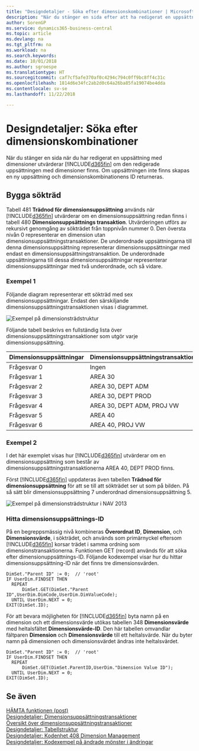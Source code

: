 ```yaml
---
title: "Designdetaljer - Söka efter dimensionskombinationer | Microsoft Docs"
description: "När du stänger en sida efter att ha redigerat en uppsättning dimensioner utvärderar Business Central huruvida den redigerade uppsättningen dimensioner finns. Om uppsättningen inte finns skapas en ny uppsättning och dimensionskombinationens ID returneras."
author: SorenGP
ms.service: dynamics365-business-central
ms.topic: article
ms.devlang: na
ms.tgt_pltfrm: na
ms.workload: na
ms.search.keywords: 
ms.date: 10/01/2018
ms.author: sgroespe
ms.translationtype: HT
ms.sourcegitcommit: caf7cf5afe370af0c4294c794c0ff9bc8ff4c31c
ms.openlocfilehash: 1814d6e34fc2ab2d0c64a26ba85fa19074be4dda
ms.contentlocale: sv-se
ms.lasthandoff: 11/22/2018

---
```

# <a name="design-details-searching-for-dimension-combinations"></a>Designdetaljer: Söka efter dimensionskombinationer
När du stänger en sida när du har redigerat en uppsättning med dimensioner utvärderar [!INCLUDE[d365fin](includes/d365fin_md.md)] om den redigerade uppsättningen med dimensioner finns. Om uppsättningen inte finns skapas en ny uppsättning och dimensionskombinationens ID returneras.  

## <a name="building-search-tree"></a>Bygga sökträd  
 Tabell 481 **Trädnod för dimensionsuppsättning** används när [!INCLUDE[d365fin](includes/d365fin_md.md)] utvärderar om en dimensionsuppsättning redan finns i tabell 480 **Dimensionsuppsättnings transaktion**. Utvärderingen utförs av rekursivt genomgång av sökträdet från toppnivån nummer 0. Den översta nivån 0 representerar en dimension utan dimensionsuppsättningstransaktioner. De underordnade uppsättningarna till denna dimensionsuppsättning representerar dimensionsuppsättningar med endast en dimensionsuppsättningstransaktion. De underordnade uppsättningarna till dessa dimensionsuppsättningar representerar dimensionsuppsättningar med två underordnade, och så vidare.  

### <a name="example-1"></a>Exempel 1  
 Följande diagram representerar ett sökträd med sex dimensionsuppsättningar. Endast den särskiljande dimensionsuppsättningstransaktionen visas i diagrammet.  

 ![Exempel på dimensionsträdstruktur](media/nav2013_dimension_tree.png "Exempel på dimensionsträdstruktur")  

 Följande tabell beskrivs en fullständig lista över dimensionsuppsättningstransaktioner som utgör varje dimensionsuppsättning.  

|Dimensionsuppsättningar|Dimensionsuppsättningstransaktioner|  
|--------------------|---------------------------|  
|Frågesvar 0|Ingen|  
|Frågesvar 1|AREA 30|  
|Frågesvar 2|AREA 30, DEPT ADM|  
|Frågesvar 3|AREA 30, DEPT PROD|  
|Frågesvar 4|AREA 30, DEPT ADM, PROJ VW|  
|Frågesvar 5|AREA 40|  
|Frågesvar 6|AREA 40, PROJ VW|  

### <a name="example-2"></a>Exempel 2  
 I det här exemplet visas hur [!INCLUDE[d365fin](includes/d365fin_md.md)] utvärderar om en dimensionsuppsättning som består av dimensionsuppsättningstransaktionerna AREA 40, DEPT PROD finns.  

 Först [!INCLUDE[d365fin](includes/d365fin_md.md)] uppdateras även tabellen **Trädnod för dimensionsuppsättning** för att se till att sökträdet ser ut som på bilden. På så sätt blir dimensionsuppsättning 7 underordnad dimensionsuppsättning 5.  

 ![Exempel på dimensionsträdstruktur i NAV 2013](media/nav2013_dimension_tree_example2.png "Exempel på dimensionsträdstruktur i NAV 2013")  

### <a name="finding-dimension-set-id"></a>Hitta dimensionsuppsättnings-ID  
 På en begreppsmässig nivå kombineras **Överordnat ID**, **Dimension**, och **Dimensionsvärde**,  i sökträdet, och används som primärnyckel eftersom [!INCLUDE[d365fin](includes/d365fin_md.md)] korsar trädet i samma ordning som dimensionstransaktionerna. Funktionen GET (record) används för att söka efter dimensionuppsättnings-ID. Följande kodexempel visar hur du hittar dimensionsuppsättning-ID när det finns tre dimensionsvärden.  

```  
DimSet."Parent ID" := 0;  // 'root'  
IF UserDim.FINDSET THEN  
  REPEAT  
      DimSet.GET(DimSet."Parent ID",UserDim.DimCode,UserDim.DimValueCode);  
  UNTIL UserDim.NEXT = 0;  
EXIT(DimSet.ID);  

```  

 För att bevara möjligheten för [!INCLUDE[d365fin](includes/d365fin_md.md)] byta namn på en dimension och ett dimensionsvärde utökas tabellen 348 **Dimensionsvärde** med heltalsfältet **Dimensionsvärde-ID**. Den här tabellen omvandlar fältparen **Dimension** och **Dimensionsvärde** till ett heltalsvärde. När du byter namn på dimensionen och dimensionsvärdet ändras inte heltalsvärdet.  

```  
DimSet."Parent ID" := 0;  // 'root'  
IF UserDim.FINDSET THEN  
  REPEAT  
      DimSet.GET(DimSet.ParentID,UserDim."Dimension Value ID");  
  UNTIL UserDim.NEXT = 0;  
EXIT(DimSet.ID);  

```  

## <a name="see-also"></a>Se även  
 [HÄMTA funktionen (post)](/dynamics-nav/GET-Function--Record-)    
 [Designdetaljer: Dimensionsuppsättningstransaktioner](design-details-dimension-set-entries.md)   
 [Översikt över dimensionsuppsättningstransaktioner](design-details-dimension-set-entries-overview.md)   
 [Designdetaljer: Tabellstruktur](design-details-table-structure.md)   
 [Designdetaljer: Kodenhet 408 Dimension Management](design-details-codeunit-408-dimension-management.md)   
 [Designdetaljer: Kodexempel på ändrade mönster i ändringar](design-details-code-examples-of-changed-patterns-in-modifications.md)

